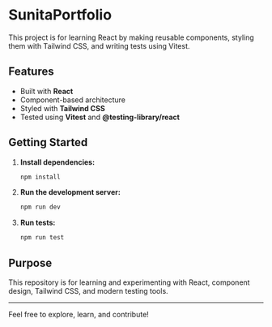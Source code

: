 # SunitaPortfolio

This project is for learning React by making reusable components, styling them with Tailwind CSS, and writing tests using Vitest.

## Features
- Built with **React**
- Component-based architecture
- Styled with **Tailwind CSS**
- Tested using **Vitest** and **@testing-library/react**

## Getting Started

1. **Install dependencies:**
   ```bash
   npm install
   ```
2. **Run the development server:**
   ```bash
   npm run dev
   ```
3. **Run tests:**
   ```bash
   npm run test
   ```

## Purpose
This repository is for learning and experimenting with React, component design, Tailwind CSS, and modern testing tools.

---
Feel free to explore, learn, and contribute!
